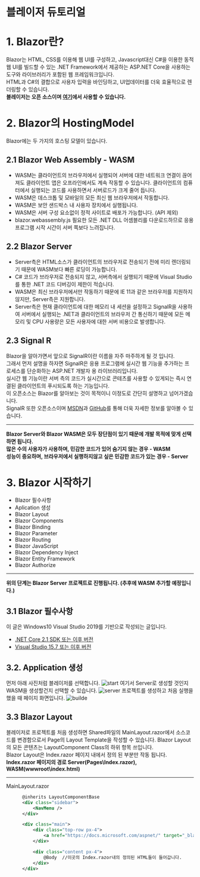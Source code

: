 블레이저 듀토리얼
================
# 1. Blazor란?
Blazor는 HTML, CSS를 이용해 웹 UI를 구성하고, Javascript대신 C#을 이용한 동적 웹 UI를 빌드할 수 있는 .NET Framework에서 제공하는 ASP.NET Core을 사용하는 도구와 라이브러리가 포함된 웹 프레임워크입니다.   
HTML과 C#의 결합으로 사용자 입력을 바인딩하고, UI업데이터를 더욱 효율적으로 렌더링할 수 있습니다.   
**블레이저는 오픈 소스이며 [여기](https://github.com/dotnet/aspnetcore/tree/master/src/Components)에서 사용할 수 있습니다.**
# 2. Blazor의 HostingModel
Blazor에는 두 가지의 호스팅 모델이 있습니다. 
## 2.1 Blazor Web Assembly - WASM
* WASM는 클라이언트의 브라우저에서 실행되어 서버에 대한 네트워크 연결이 끊어져도 클라이언트 앱은 오프라인에서도 계속 작동할 수 있습니다.  클라이언트의 컴퓨터에서 실행되는 코드를 사용하면서 서버로드가 크게 줄어 듭니다.
* WASM은 데스크톱 및 모바일의 모든 최신 웹 브라우저에서 작동합니다.
* WASM은 보안 샌드박스 내 사용자 장치에서 실행됩니다.
* WASM은 서버 구성 요소없이 정적 사이트로 배포가 가능합니다. (API 제외)
* blazor.webassembly.js 필요한 모든 .NET DLL 어셈블리를 다운로드하므로 응용 프로그램 시작 시간이 서버 쪽보다 느려집니다.
## 2.2 Blazor Server
* Server측은 HTML소스가 클라이언트의 브라우저로 전송되기 전에 미리 렌더링되기 때문에 WASM보다 빠른 로딩이 가능합니다.
* C# 코드가 브라우저로 전송되지 않고, 서버측에서 실행되기 때문에 Visual Studio를 통한 .NET 코드 디버깅이 제한이 적습니다.
* WASM은 최신 브라우저에서만 작동하기 때문에 IE 11과 같은 브라우저를 지원하지 않지만, Server측은 지원합니다.
* Server측은 현재 클라이언트에 대한 메모리 내 세션을 설정하고 SignalR을 사용하여 서버에서 실행되는 .NET과 클라이언트의 브라우저 간 통신하기 때문에 모든 메모리 및 CPU 사용량은 모든 사용자에 대한 서버 비용으로 발생합니다.   
## 2.3 Signal R
Blazor을 알아가면서 앞으로 SignalR이란 이름을 자주 마주하게 될 것 입니다.   
그래서 먼저 설명을 하자면 SignalR은 응용 프로그램에 실시간 웹 기능을 추가하는 프로세스를 단순화하는 ASP.NET 개발자 용 라이브러리입니다.   
실시간 웹 기능이란 서버 측의 코드가 실시간으로 콘테츠를 사용할 수 있게되는 즉시 연결된 클라이언트의 푸시되도록 하는 기능입니다.   
이 오픈소스는 Blazor를 알아보는 것이 목적이니 이정도로 간단히 설명하고 넘어가겠습니다.   
SignalR 또한 오픈소스이며 [MSDN](https://docs.microsoft.com/en-us/aspnet/signalr/overview/getting-started/introduction-to-signalr)과 [GitHub](https://github.com/dotnet/aspnetcore/tree/master/src/SignalR)를 통해 더욱 자세한 정보를 알아볼 수 있습니다.
- - -
**Blazor Server와 Blazor WASM은 모두 장단점이 있기 때문에 개발 목적에 맞게 선택하면 됩니다.**   
**많은 수의 사용자가 사용하며, 민감한 코드가 있어 숨기지 않는 경우 - WASM   
성능이 중요하며, 브라우저에서 실행하지않고 싶은 민감한 코드가 있는 경우 - Server**
# 3. Blazor 시작하기
* Blazor 필수사항
* Aplication 생성   
* Blazor Layout   
* Blazor Components     
* Blazor Binding   
* Blazor Parameter   
* Blazor Routing   
* Blazor JavaScript   
* Blazor Dependency Inject   
* Blazor Entity Framework   
* Blazor Authorize   
---
**위의 단계는 Blazor Server 프로젝트로 진행됩니다. (추후에 WASM 추가할 예정입니다.)**
## 3.1 Blazor 필수사항
이 글은 Windows10 Visual Studio 2019를 기반으로 작성되는 글입니다.
* [.NET Core 2.1 SDK 또는 이후 버전](https://dotnet.microsoft.com/download/dotnet-core)
* [Visual Studio 15.7 또는 이후 버전](https://visualstudio.microsoft.com/)
## 3.2. Application 생성
먼저 아래 사진처럼 블레이저를 선택합니다.
![start](https://user-images.githubusercontent.com/30399915/101181964-da43d080-3690-11eb-9d89-c6aa5370df5a.png)
여기서 Server로 생성할 것인지 WASM을 생성할건지 선택할 수 있습니다.
![server](https://user-images.githubusercontent.com/30399915/101181969-dadc6700-3690-11eb-9421-0b52eccea163.png)
프로젝트를 생성하고 처음 실행을 했을 때 페이지 화면입니다.
![builde](https://user-images.githubusercontent.com/30399915/101181972-db74fd80-3690-11eb-8688-c93f0ba2f6c1.png)

## 3.3 Blazor Layout
블레이저로 프로젝트를 처음 생성하면 Shared파일의 MainLayout.razor에서 소스코드를 변경함으로서 Page의 Layout Template을 작성할 수 있습니다.
Blazor Layout의 모든 콘텐츠는 LayoutComponent Class의 하위 항목 쓰입니다.  
Blazor Layout은 Index.razor 페이지 내에서 정의 된 부분만 작동 됩니다.    
**Index.razor 페이지의 경로 Server(Pages\Index.razor), WASM(wwwroot\index.html)**   

---
MainLayout.razor   
```XML
      @inherits LayoutComponentBase
      <div class="sidebar">
          <NavMenu />
      </div>

      <div class="main">
          <div class="top-row px-4">
              <a href="https://docs.microsoft.com/aspnet/" target="_blank">About</a>
          </div>

          <div class="content px-4">
              @Body  //이곳의 Index.razor내의 정의된 HTML들이 들어갑니다.
          </div>
      </div>
```

